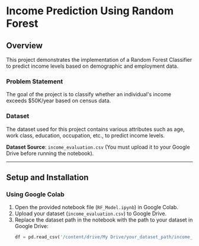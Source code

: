 # Income Prediction Using Random Forest
## Overview
This project demonstrates the implementation of a Random Forest Classifier to predict income levels based on demographic and employment data.
### Problem Statement
The goal of the project is to classify whether an individual's income exceeds $50K/year based on census data.
### Dataset
The dataset used for this project contains various attributes such as age, work class, education, occupation, etc., to predict income levels.

 **Dataset Source**: `income_evaluation.csv` (You must upload it to your Google Drive before running the notebook).


---

## Setup and Installation

### Using Google Colab
1. Open the provided notebook file (`RF_Model.ipynb`) in Google Colab.
2. Upload your dataset (`income_evaluation.csv`) to Google Drive.
3. Replace the dataset path in the notebook with the path to your dataset in Google Drive:
   ```python
   df = pd.read_csv('/content/drive/My Drive/your_dataset_path/income_evaluation.csv')

